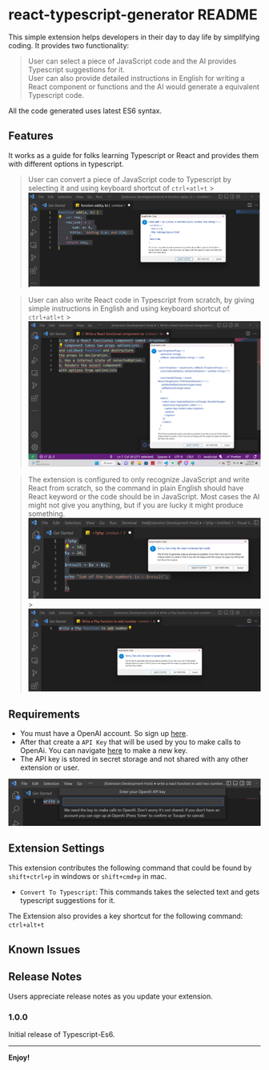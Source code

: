 # react-typescript-generator README

This simple extension helps developers in their day to day life by simplifying coding.
It provides two functionality:

> User can select a piece of JavaScript code and the AI provides Typescript suggestions for it.  
> User can also provide detailed instructions in English for writing a React component or functions and the AI would generate a equivalent Typescript code.

All the code generated uses latest ES6 syntax.

## Features

It works as a guide for folks learning Typescript or React and provides them with different options in typescript.

> User can convert a piece of JavaScript code to Typescript by selecting it and using keyboard shortcut of `ctrl+atl+t` > ![Convert To Typescript](assets/ConvertToTs.png)

> User can also write React code in Typescript from scratch, by giving simple instructions in English and using keyboard shortcut of `ctrl+atl+t` > ![Write React Code](assets/WriteinTs.png)

> The extension is configured to only recognize JavaScript and write React from scratch, so the command in plain English should have React keyword or the code should be in JavaScript. Most cases the AI might not give you anything, but if you are lucky it might produce something.
> ![Cannot convert PHP code at the moment](assets/NoResult2.png) > ![Cannot write PHP code at the moment](assets/NoResult.png)

## Requirements

- You must have a OpenAI account. So sign up [here](https://openai.com/api/).
- After that create a `API Key` that will be used by you to make calls to OpenAi. You can navigate [here](https://beta.openai.com/account/api-keys) to make a new key.
- The API key is stored in secret storage and not shared with any other extension or user.

![Prompt to enter key](assets/key.png)

## Extension Settings

This extension contributes the following command that could be found by `shift+ctrl+p` in windows or `shift+cmd+p` in mac.

- `Convert To Typescript`: This commands takes the selected text and gets typescript suggestions for it.

The Extension also provides a key shortcut for the following command: `ctrl+alt+t`

## Known Issues

## Release Notes

Users appreciate release notes as you update your extension.

### 1.0.0

Initial release of Typescript-Es6.

---

**Enjoy!**
